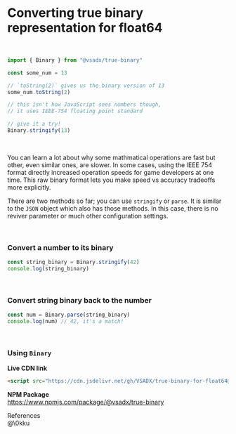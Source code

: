# Converting true binary representation for float64  
  
<br>  
  
```js
import { Binary } from "@vsadx/true-binary"

const some_num = 13

// `toString(2)` gives us the binary version of 13
some_num.toString(2) 

// this isn't how JavaScript sees numbers though, 
// it uses IEEE-754 floating point standard

// give it a try! 
Binary.stringify(13)
```
  
<br>  
  
You can learn a lot about why some mathmatical operations are fast but other, 
even similar ones, are slower. In some cases, using the IEEE 754 format directly 
increased operation speeds for game developers at one time. This raw binary format 
lets you make speed vs accuracy tradeoffs more explicitly.  
  
There are two methods so far; you can use `stringify` or `parse`. It is similar 
to the `JSON` object which also has those methods. In this case, there is no 
reviver parameter or much other configuration settings. 
  
<br>  
  
### Convert a number to its binary
```js
const string_binary = Binary.stringify(42)
console.log(string_binary)
```
  
<br>  
  
### Convert string binary back to the number
```js
const num = Binary.parse(string_binary)
console.log(num) // 42, it's a match!
```
  
<br>
  
### Using `Binary`
  
**Live CDN link**
```html
<script src="https://cdn.jsdelivr.net/gh/VSADX/true-binary-for-float64@main/float-ieee.js" type="module"></script>
```  
**NPM Package**  
https://www.npmjs.com/package/@vsadx/true-binary
  
References  
@\0kku
